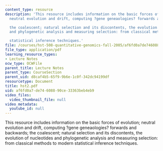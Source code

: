 ```yaml
---
content_type: resource
description: 'This resource includes information on the basic forces of evolution;
  neutral evolution and drift, computing ?gene geneaologies? forwards and backwards;

  the coalescent; natural selection and its discontents, the evolution of nucleotides
  and phylogenetic analysis and measuring selection: from classical methods to modern

  statistical inference techniques.'
file: /courses/hst-508-quantitative-genomics-fall-2005/af6fd0a7de74608890ce33363beb4eb9_hst2.pdf
file_type: application/pdf
learning_resource_types:
- Lecture Notes
ocw_type: OCWFile
parent_title: Lecture Notes
parent_type: CourseSection
parent_uid: d8caf4b5-65f9-9b6e-1c0f-342dc94199df
resourcetype: Document
title: hst2.pdf
uid: af6fd0a7-de74-6088-90ce-33363beb4eb9
video_files:
  video_thumbnail_file: null
video_metadata:
  youtube_id: null
---
```

This resource includes information on the basic forces of evolution; neutral evolution and drift, computing ?gene geneaologies? forwards and backwards;
the coalescent; natural selection and its discontents, the evolution of nucleotides and phylogenetic analysis and measuring selection: from classical methods to modern
statistical inference techniques.

